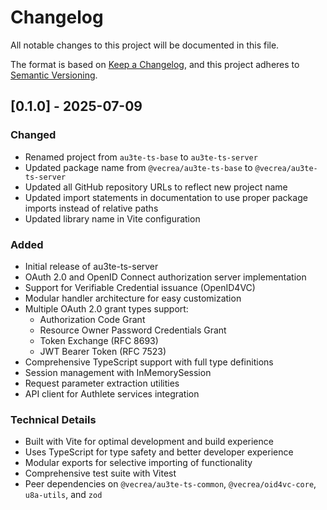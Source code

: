 # Changelog

All notable changes to this project will be documented in this file.

The format is based on [Keep a Changelog](https://keepachangelog.com/en/1.0.0/),
and this project adheres to [Semantic Versioning](https://semver.org/spec/v2.0.0.html).

## [0.1.0] - 2025-07-09

### Changed

- Renamed project from `au3te-ts-base` to `au3te-ts-server`
- Updated package name from `@vecrea/au3te-ts-base` to `@vecrea/au3te-ts-server`
- Updated all GitHub repository URLs to reflect new project name
- Updated import statements in documentation to use proper package imports instead of relative paths
- Updated library name in Vite configuration

### Added

- Initial release of au3te-ts-server
- OAuth 2.0 and OpenID Connect authorization server implementation
- Support for Verifiable Credential issuance (OpenID4VC)
- Modular handler architecture for easy customization
- Multiple OAuth 2.0 grant types support:
  - Authorization Code Grant
  - Resource Owner Password Credentials Grant
  - Token Exchange (RFC 8693)
  - JWT Bearer Token (RFC 7523)
- Comprehensive TypeScript support with full type definitions
- Session management with InMemorySession
- Request parameter extraction utilities
- API client for Authlete services integration

### Technical Details

- Built with Vite for optimal development and build experience
- Uses TypeScript for type safety and better developer experience
- Modular exports for selective importing of functionality
- Comprehensive test suite with Vitest
- Peer dependencies on `@vecrea/au3te-ts-common`, `@vecrea/oid4vc-core`, `u8a-utils`, and `zod`
